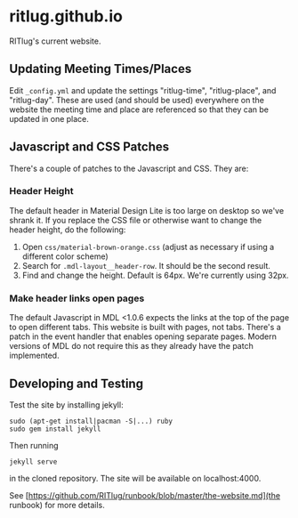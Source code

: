 # ritlug.github.io
RITlug's current website.

## Updating Meeting Times/Places
Edit `_config.yml` and update the settings "ritlug-time", "ritlug-place", and
"ritlug-day". These are used (and should be used) everywhere on the website
the meeting time and place are referenced so that they can be updated in
one place.

## Javascript and CSS Patches
There's a couple of patches to the Javascript and CSS. They are:

### Header Height
The default header in Material Design Lite is too large on desktop so we've
shrank it. If you replace the CSS file or otherwise want to change the header
height, do the following:

1. Open `css/material-brown-orange.css` (adjust as necessary if using a
different color scheme)
2. Search for `.mdl-layout__header-row`. It should be the second result.
3. Find and change the height. Default is 64px. We're currently using 32px.

### Make header links open pages
The default Javascript in MDL <1.0.6 expects the links at the top of the page
to open different tabs. This website is built with pages, not tabs. There's
a patch in the event handler that enables opening separate pages. Modern
versions of MDL do not require this as they already have the patch implemented.

## Developing and Testing
Test the site by installing jekyll:

    sudo (apt-get install|pacman -S|...) ruby
    sudo gem install jekyll

Then running

    jekyll serve

in the cloned repository. The site will be available on localhost:4000.

See [https://github.com/RITlug/runbook/blob/master/the-website.md](the runbook)
for more details.
